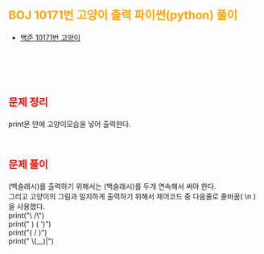 # <span style="color:orange; font-size:17pt; font-weight:bold">BOJ 10171번 고양이 출력 파이썬(python)  풀이</span>

- [백준 10171번 고양이](https://www.acmicpc.net/problem/10999)
<br><br>

<br><br>

# <span style="color: red; font-size:15pt">문제 정리</span>
print문 안에 고양이모습을 넣어 출력한다.
<br><br>

# <span style="color: red; font-size:15pt">문제 풀이</span>
\(백슬래시)를 출력하기 위해서는 \(백슬래시)를 두개 연속해서 써야 한다. <br>
그리고 고양이의 그림과 일치하게 출력하기 위해서 제어코드 중 다음줄로 줄바꿈( \n )을 사용했다. <br>
print("\\    /\\") <br>
print(" )  ( ')") <br>
print("(  /  )") <br>
print(" \\(__)|") <br>

